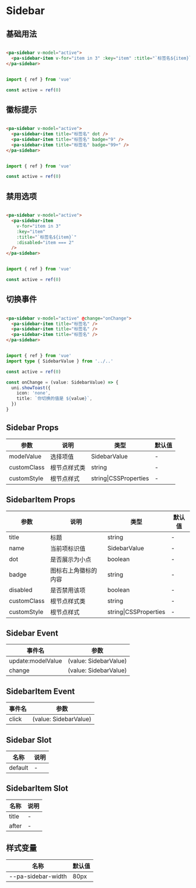 # Sidebar

<!--codes start-->

## 基础用法

```html [template]

<pa-sidebar v-model="active">
  <pa-sidebar-item v-for="item in 3" :key="item" :title="`标签名${item}`" />
</pa-sidebar>

```
```ts [script]

import { ref } from 'vue'

const active = ref(0)

```
## 徽标提示

```html [template]

<pa-sidebar v-model="active">
  <pa-sidebar-item title="标签名" dot />
  <pa-sidebar-item title="标签名" badge="9" />
  <pa-sidebar-item title="标签名" badge="99+" />
</pa-sidebar>

```
```ts [script]

import { ref } from 'vue'

const active = ref(0)

```
## 禁用选项

```html [template]

<pa-sidebar v-model="active">
  <pa-sidebar-item
    v-for="item in 3"
    :key="item"
    :title="`标签名${item}`"
    :disabled="item === 2"
  />
</pa-sidebar>

```
```ts [script]

import { ref } from 'vue'

const active = ref(0)

```
## 切换事件

```html [template]

<pa-sidebar v-model="active" @change="onChange">
  <pa-sidebar-item title="标签名" />
  <pa-sidebar-item title="标签名" />
  <pa-sidebar-item title="标签名" />
</pa-sidebar>

```
```ts [script]

import { ref } from 'vue'
import type { SidebarValue } from '../..'

const active = ref(0)

const onChange = (value: SidebarValue) => {
  uni.showToast({
    icon: 'none',
    title: `你切换的值是 ${value}`,
  })
}

```

<!--codes end-->

## Sidebar Props

<!--props start-->

| 参数 | 说明 | 类型 | 默认值 |
| --- | ----- | --- | --- |
| modelValue | 选择项值 | SidebarValue | - |
| customClass | 根节点样式类 | string | - |
| customStyle | 根节点样式 | string\|CSSProperties | - |

## SidebarItem Props

| 参数 | 说明 | 类型 | 默认值 |
| --- | ----- | --- | --- |
| title | 标题 | string | - |
| name | 当前项标识值 | SidebarValue | - |
| dot | 是否展示为小点 | boolean | - |
| badge | 图标右上角徽标的内容 | string | - |
| disabled | 是否禁用该项 | boolean | - |
| customClass | 根节点样式类 | string | - |
| customStyle | 根节点样式 | string\|CSSProperties | - |

<!--props end-->

## Sidebar Event

<!--event start-->

| 事件名 | 参数 |
| --- | --- |
| update:modelValue | (value: SidebarValue)  |
| change | (value: SidebarValue)  |

## SidebarItem Event

| 事件名 | 参数 |
| --- | --- |
| click | (value: SidebarValue)  |

<!--event end-->

## Sidebar Slot

<!--slot start-->

| 名称 | 说明 |
| --- | --- |
| default | - |

## SidebarItem Slot

| 名称 | 说明 |
| --- | --- |
| title | - |
| after | - |

<!--slot end-->

## 样式变量

<!--cssVar start-->

| 名称 | 默认值 |
| --- | --- |
| --pa-sidebar-width | 80px |

<!--cssVar end-->

